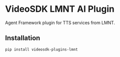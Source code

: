 # VideoSDK LMNT AI Plugin

Agent Framework plugin for TTS services from LMNT.

## Installation

```bash
pip install videosdk-plugins-lmnt
```
